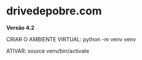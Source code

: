 # drivedepobre.com

**Versão 4.2**

CRIAR O AMBIENTE VIRTUAL: python -m venv venv

ATIVAR: source venv/bin/activate
